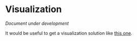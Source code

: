 # Visualization

*Document under development*

It would be useful to get a visualization solution like [this one](https://github.com/jaredly/local-first/tree/master/packages/text-crdt).
